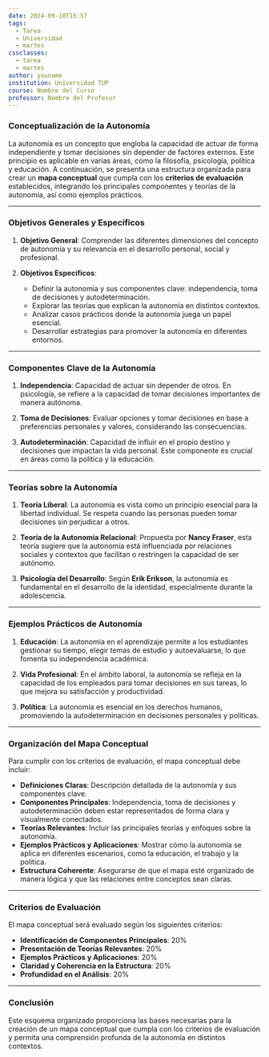 ```yaml
---
date: 2024-09-10T15:57
tags:
  - Tarea
  - Universidad
  - martes
cssclasses:
  - tarea
  - martes
author: youname
institution: Universidad TUP
course: Nombre del Curso
professor: Nombre del Profesor
---
```

### Conceptualización de la Autonomía

La autonomía es un concepto que engloba la capacidad de actuar de forma independiente y tomar decisiones sin depender de factores externos. Este principio es aplicable en varias áreas, como la filosofía, psicología, política y educación. A continuación, se presenta una estructura organizada para crear un **mapa conceptual** que cumpla con los **criterios de evaluación** establecidos, integrando los principales componentes y teorías de la autonomía, así como ejemplos prácticos.

---

### **Objetivos Generales y Específicos**

1. **Objetivo General**: Comprender las diferentes dimensiones del concepto de autonomía y su relevancia en el desarrollo personal, social y profesional.

2. **Objetivos Específicos**:
   - Definir la autonomía y sus componentes clave: independencia, toma de decisiones y autodeterminación.
   - Explorar las teorías que explican la autonomía en distintos contextos.
   - Analizar casos prácticos donde la autonomía juega un papel esencial.
   - Desarrollar estrategias para promover la autonomía en diferentes entornos.

---

### **Componentes Clave de la Autonomía**

1. **Independencia**: Capacidad de actuar sin depender de otros. En psicología, se refiere a la capacidad de tomar decisiones importantes de manera autónoma.
   
2. **Toma de Decisiones**: Evaluar opciones y tomar decisiones en base a preferencias personales y valores, considerando las consecuencias.
   
3. **Autodeterminación**: Capacidad de influir en el propio destino y decisiones que impactan la vida personal. Este componente es crucial en áreas como la política y la educación.

---

### **Teorías sobre la Autonomía**

1. **Teoría Liberal**: La autonomía es vista como un principio esencial para la libertad individual. Se respeta cuando las personas pueden tomar decisiones sin perjudicar a otros.

2. **Teoría de la Autonomía Relacional**: Propuesta por **Nancy Fraser**, esta teoría sugiere que la autonomía está influenciada por relaciones sociales y contextos que facilitan o restringen la capacidad de ser autónomo.

3. **Psicología del Desarrollo**: Según **Erik Erikson**, la autonomía es fundamental en el desarrollo de la identidad, especialmente durante la adolescencia.

---

### **Ejemplos Prácticos de Autonomía**

1. **Educación**: La autonomía en el aprendizaje permite a los estudiantes gestionar su tiempo, elegir temas de estudio y autoevaluarse, lo que fomenta su independencia académica.

2. **Vida Profesional**: En el ámbito laboral, la autonomía se refleja en la capacidad de los empleados para tomar decisiones en sus tareas, lo que mejora su satisfacción y productividad.

3. **Política**: La autonomía es esencial en los derechos humanos, promoviendo la autodeterminación en decisiones personales y políticas.

---

### **Organización del Mapa Conceptual**

Para cumplir con los criterios de evaluación, el mapa conceptual debe incluir:

- **Definiciones Claras**: Descripción detallada de la autonomía y sus componentes clave.
- **Componentes Principales**: Independencia, toma de decisiones y autodeterminación deben estar representados de forma clara y visualmente conectados.
- **Teorías Relevantes**: Incluir las principales teorías y enfoques sobre la autonomía.
- **Ejemplos Prácticos y Aplicaciones**: Mostrar cómo la autonomía se aplica en diferentes escenarios, como la educación, el trabajo y la política.
- **Estructura Coherente**: Asegurarse de que el mapa esté organizado de manera lógica y que las relaciones entre conceptos sean claras.

---

### **Criterios de Evaluación**

El mapa conceptual será evaluado según los siguientes criterios:

- **Identificación de Componentes Principales**: 20%
- **Presentación de Teorías Relevantes**: 20%
- **Ejemplos Prácticos y Aplicaciones**: 20%
- **Claridad y Coherencia en la Estructura**: 20%
- **Profundidad en el Análisis**: 20%

---

### **Conclusión**

Este esquema organizado proporciona las bases necesarias para la creación de un mapa conceptual que cumpla con los criterios de evaluación y permita una comprensión profunda de la autonomía en distintos contextos.